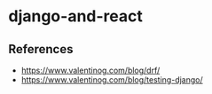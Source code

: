 # django-and-react

## References
* https://www.valentinog.com/blog/drf/
* https://www.valentinog.com/blog/testing-django/